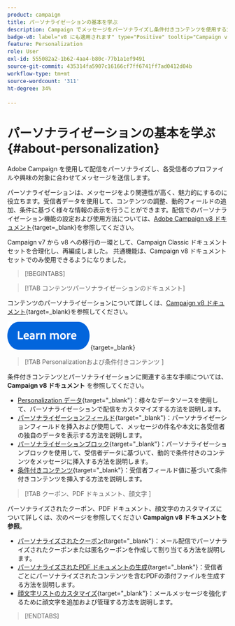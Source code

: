 ```yaml
---
product: campaign
title: パーソナライゼーションの基本を学ぶ
description: Campaign でメッセージをパーソナライズし条件付きコンテンツを使用する方法を説明します。
badge-v8: label="v8 にも適用されます" type="Positive" tooltip="Campaign v8 にも適用されます"
feature: Personalization
role: User
exl-id: 555082a2-1b62-4aa4-b80c-77b1a1ef9491
source-git-commit: 435314fa5907c16166cf7ff6741ff7ad0412d04b
workflow-type: tm+mt
source-wordcount: '311'
ht-degree: 34%

---
```


# パーソナライゼーションの基本を学ぶ{#about-personalization}

Adobe Campaign を使用して配信をパーソナライズし、各受信者のプロファイルや興味の対象に合わせてメッセージを送信します。

パーソナライゼーションは、メッセージをより関連性が高く、魅力的にするのに役立ちます。受信者データを使用して、コンテンツの調整、動的フィールドの追加、条件に基づく様々な情報の表示を行うことができます。配信でのパーソナライゼーション機能の設定および使用方法については、[Adobe Campaign v8 ドキュメント](https://experienceleague.adobe.com/docs/campaign/campaign-v8/send/personalize/personalize.html?lang=ja){target=_blank}を参照してください。

Campaign v7 から v8 への移行の一環として、Campaign Classic ドキュメントセットを合理化し、再編成しました。 共通機能は、Campaign v8 ドキュメントセットでのみ使用できるようになりました。

>[!BEGINTABS]

>[!TAB コンテンツパーソナライゼーションのドキュメント]

コンテンツのパーソナライゼーションについて詳しくは、[Campaign v8 ドキュメント](https://experienceleague.adobe.com/docs/campaign/campaign-v8/send/personalize/personalize.html?lang=ja){target=_blank}を参照してください。


[![画像](../../assets/do-not-localize/learn-more-button.svg)](https://experienceleague.adobe.com/docs/campaign/campaign-v8/send/personalize/personalize.html?lang=ja){target=_blank}


>[!TAB Personalizationおよび条件付きコンテンツ ]

条件付きコンテンツとパーソナライゼーションに関連する主な手順については、**Campaign v8 ドキュメント** を参照してください。

* [Personalization データ &#x200B;](https://experienceleague.adobe.com/docs/campaign/campaign-v8/send/personalize/personalization-data.html){target="_blank"}：様々なデータソースを使用して、パーソナライゼーションで配信をカスタマイズする方法を説明します。
* [&#x200B; パーソナライゼーションフィールド &#x200B;](https://experienceleague.adobe.com/docs/campaign/campaign-v8/send/personalize/personalization-fields.html){target="_blank"}：パーソナライゼーションフィールドを挿入および使用して、メッセージの件名や本文に各受信者の独自のデータを表示する方法を説明します。
* [&#x200B; パーソナライゼーションブロック &#x200B;](https://experienceleague.adobe.com/docs/campaign/campaign-v8/send/personalize/personalization-blocks.html){target="_blank"}：パーソナライゼーションブロックを使用して、受信者データに基づいて、動的で条件付きのコンテンツをメッセージに挿入する方法を説明します。
* [&#x200B; 条件付きコンテンツ &#x200B;](https://experienceleague.adobe.com/docs/campaign/campaign-v8/send/personalize/conditions.html){target="_blank"}：受信者フィールド値に基づいて条件付きコンテンツを挿入する方法を説明します。

>[!TAB  クーポン、PDF ドキュメント、顔文字 ]

パーソナライズされたクーポン、PDF ドキュメント、顔文字のカスタマイズについて詳しくは、次のページを参照してください **Campaign v8 ドキュメントを参照**。

* [&#x200B; パーソナライズされたクーポン &#x200B;](https://experienceleague.adobe.com/docs/campaign/campaign-v8/send/personalize/ppersonalized-coupons.html){target="_blank"}：メール配信でパーソナライズされたクーポンまたは匿名クーポンを作成して割り当てる方法を説明します。
* [&#x200B; パーソナライズされたPDF ドキュメントの生成 &#x200B;](https://experienceleague.adobe.com/docs/campaign/campaign-v8/send/personalize/generating-personalized-pdf-documents.html){target="_blank"}：受信者ごとにパーソナライズされたコンテンツを含むPDFの添付ファイルを生成する方法を説明します。
* [&#x200B; 顔文字リストのカスタマイズ &#x200B;](https://experienceleague.adobe.com/docs/campaign/campaign-v8/send/personalize/customizing-emoticon-list.html){target="_blank"}：メールメッセージを強化するために顔文字を追加および管理する方法を説明します。

>[!ENDTABS]





<!--
Adobe Campaign lets you mass deliver personalized electronic messages to a target population.

Before starting sending emails:

* Make sure recipient profiles contain at least an email address.
* Learn more about the Adobe Campaign [Delivery best practices](delivery-best-practices.md).
* Read out these sections to learn more about Deliverability: [Deliverability management in Campaign](about-deliverability.md) and [Deliverability best practices guide](https://experienceleague.adobe.com/docs/deliverability-learn/deliverability-best-practice-guide/introduction.html).

The key steps to send an email are as follows:

* [Create an email delivery](creating-an-email-delivery.md)
* [Define the target population](steps-defining-the-target-population.md)
* [Define the email content](defining-the-email-content.md)
* [Send the email](sending-messages.md)
* [Monitor the delivery](about-delivery-monitoring.md)

The sections below provide information that is specific to the email channel. For global information on how to create a delivery, refer to [this section](steps-about-delivery-creation-steps.md).
-->
